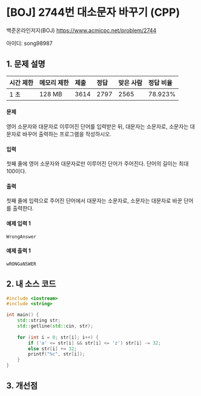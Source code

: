 # [BOJ] 2744번 대소문자 바꾸기 (CPP)

백준온라인저지(BOJ) https://www.acmicpc.net/problem/2744

아이디: song98987



## 1. 문제 설명

| 시간 제한 | 메모리 제한 | 제출 | 정답 | 맞은 사람 | 정답 비율 |
| :-------- | :---------- | :--- | :--- | :-------- | :-------- |
| 1 초      | 128 MB      | 3614 | 2797 | 2565      | 78.923%   |

#### 문제

영어 소문자와 대문자로 이루어진 단어를 입력받은 뒤, 대문자는 소문자로, 소문자는 대문자로 바꾸어 출력하는 프로그램을 작성하시오.

#### 입력

첫째 줄에 영어 소문자와 대문자로만 이루어진 단어가 주어진다. 단어의 길이는 최대 100이다.

#### 출력

첫째 줄에 입력으로 주어진 단어에서 대문자는 소문자로, 소문자는 대문자로 바꾼 단어를 출력한다.



#### 예제 입력 1

```
WrongAnswer
```

#### 예제 출력 1

```
wRONGaNSWER
```



## 2. 내 소스 코드

```C++
#include <iostream>
#include <string>

int main() {
	std::string str;
	std::getline(std::cin, str);
	
	for (int i = 0; str[i]; i++) {
		if ('a' <= str[i] && str[i] <= 'z') str[i] -= 32;
		else str[i] += 32;
		printf("%c", str[i]);
	}	
}
```



## 3. 개선점

